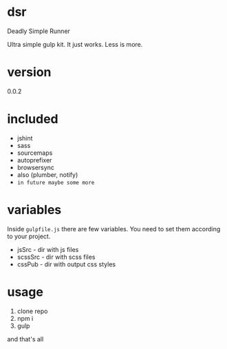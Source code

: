 # dsr
Deadly Simple Runner

Ultra simple gulp kit. It just works. Less is more.
# version
0.0.2

# included
 - jshint
 - sass
 - sourcemaps
 - autoprefixer
 - browsersync
 - also (plumber, notify)
 - `in future maybe some more`

# variables

Inside `gulpfile.js` there are few variables. You need to set them according to your project.

 - jsSrc - dir with js files
 - scssSrc - dir with scss files
 - cssPub - dir with output css styles

# usage

1. clone repo
2. npm i
3. gulp

and that's all
